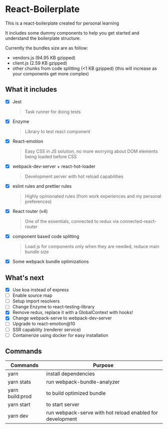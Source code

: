 # React-Boilerplate
This is a react-boilerplate created for personal learning

It includes some dummy components to help you get started and understand the boilerplate structure.

Currently the bundles size are as follow:
- vendors.js (94.95 KB gzipped)
- client.js (2.59 KB gzipped)
- other chunks from code splitting (<1 KB gzipped) (this will increase as your components get more complex)

## What it includes
- [x] Jest
  > Task runner for doing tests
- [x] Enzyme
  > Library to test react component
- [x] React-emotion
  > Easy CSS in JS solution, no more worrying about DOM elements being loaded before CSS
- [x] webpack-dev-server + react-hot-loader
  > Development server with hot reload capabilities
- [x] eslint rules and prettier rules
  > Highly opinionated rules (from work experiences and my personal preferences)
- [x] React router (v4)
  > One of the essentials, connected to redux via connected-react-router
- [x] component based code splitting 
  > Load js for components only when they are needed, reduce main bundle size
- [x] Some webpack bundle optimizations 

## What's next
- [x] Use koa instead of express
- [ ] Enable source map
- [ ] Setup import resolvers
- [ ] Change Enzyme to react-testing-library
- [x] Remove redux, replace it with a GlobalContext with hooks!
- [x] Change webpack-serve to webpack-dev-server
- [ ] Upgrade to react-emotion@10
- [ ] SSR capability (renderer service)
- [ ] Containerize using docker for easy installation

## Commands
| Commands        | Purpose                                                   |
|-----------------|-----------------------------------------------------------|
| yarn            | install dependencies                                      |
| yarn stats      | run webpack-bundle-analyzer                               |
| yarn build:prod | to build optimized bundle                                 |
| yarn start      | to start server                                           |
| yarn dev        | run webpack-serve with hot reload enabled for development |

 

 
